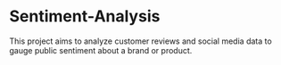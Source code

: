 # Sentiment-Analysis
This project aims to analyze customer reviews and social media data to gauge public sentiment about a brand or product.
